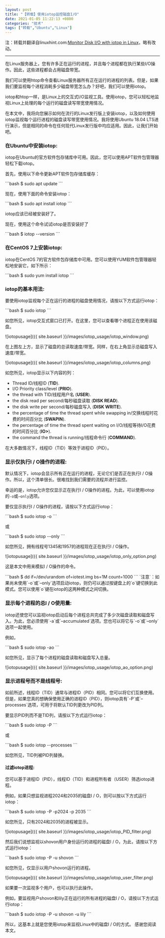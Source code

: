 ```yaml
---
layout: post
title: "【转载】使用iotop监控磁盘I/O"
date: 2021-01-05 11:22:13 +0800
categories: "技术"
tags: ["转载","Ubuntu","Linux"]
---
```

注：转载并翻译自linuxhint.com:[Monitor Disk I/O with iotop in Linux](https://linuxhint.com/monitor_disk_io_iotop_linux/)，略有改动。

---
<p>在Linux服务器上，您有许多正在运行的进程，并且每个进程都在执行某些I/O操作。因此，这些进程都会占用磁盘带宽。</p>
<p>我们可以使用htop命令查看Linux服务器所有正在运行的进程的列表。但是，如果我们要监视每个进程消耗多少磁盘带宽怎么办？好吧，我们可以使用iotop。</p>
<p>iotop和htop一样，是Linux上的交互式I/O监视工具。使用iotop，您可以轻松地监视Linux上处理的每个运行的磁盘读写带宽使用情况。</p>
<p>在本文中，我将向您展示如何在流行的Linux发行版上安装iotop，以及如何使用iotop监视每个运行进程的磁盘读写带宽使用情况。我将使用Ubuntu 18.04 LTS进行演示，但是相同的命令在任何现代Linux发行版中均应适用。因此，让我们开始吧。</p>
<h3>在Ubuntu中安装iotop:</h3>
<p>iotop在Ubuntu的官方软件包存储库中可用。因此，您可以使用APT软件包管理器轻松下载iotop。</p>
<p>首先，使用以下命令更新APT软件包存储库缓存：</p>
```bash
$ sudo apt update
```
<p>现在，使用下面的命令安装iotop：</p>
```bash
$ sudo apt install iotop
```
<p>iotop应该已经被安装好了。</p>
<p>现在，使用这个命令试试iotop是否安装好了</p>
```bash
$ iotop --version
```
<h3>在CentOS 7上安装iotop:</h3>
<p>iotop在CentOS 7的官方软件包存储库中可用。您可以使用YUM软件包管理器轻松地安装它，如下所示：</p>
```bash
$ sudo yum install iotop
```
<h3>iotop的基本用法:</h3>
<p>要使用iotop监视每个正在运行的进程的磁盘使用情况，请按以下方式运行iotop：</p>
```bash
$ sudo iotop
```
<p>如您所见，iotop交互式窗口已打开。在这里，您可以查看哪个进程正在使用该磁盘。</p>
![iotopusage]({{ site.baseurl }}/images/iotop_usage/iotop_window.png)<br>
<p>在上图左上方，显示了磁盘的总读取速度/带宽。同样，在右上角显示总磁盘写入速度/带宽。</p>
![iotopusage]({{ site.baseurl }}/images/iotop_usage/iotop_columns.png)<br>
<p>如您所见，iotop显示以下内容的列：</p>
<ul>
<li>Thread ID/线程ID (<strong>TID</strong>).</li>
<li>I/O Priority class/level (<strong>PRIO</strong>).</li>
<li>the thread with TID/线程用户名 (<strong>USER</strong>).</li>
<li>the disk read per second/每秒磁盘读取 (<strong>DISK READ</strong>).</li>
<li>the disk write per second/每秒磁盘写入 (<strong>DISK WRITE</strong>).</li>
<li>the percentage of time the thread spent while swapping in/交换线程时花费的时间百分比 (<strong>SWAPIN</strong>).</li>
<li>the percentage of time the thread spent waiting on I/O/线程等待I/O花费的时间百分比 (<strong>IO&gt;</strong>).</li>
<li>the command the thread is running/线程命令行 (<strong>COMMAND</strong>).</li>
</ul>
<p>在大多数情况下，线程ID（TID）等效于进程ID（PID）。</p>
<h3>显示仅执行I / O操作的进程:</h3>
<p>默认情况下，iotop会显示所有正在运行的进程，无论它们是否正在执行I / O操作。所以，这个清单很长。很难找到我们需要的流程并进行监控。</p>

幸运的是，iotop允许您仅显示正在执行I / O操作的进程。为此，可以使用iotop的`-o`或`–only`选项。

<p>要仅显示执行I / O操作的进程，请按以下方式运行iotop：</p>
```bash
$ sudo iotop -o
```
<p>或</p>
```bash
$ sudo iotop --only
```
<p>如您所见，拥有线程号1345和1957的进程现在正在执行I / O操作。</p>
![iotopusage]({{ site.baseurl }}/images/iotop_usage/iotop_only_option.png)<br>
<p>这是本文中用来模拟I / O操作的命令。</p>
```bash
$ dd if=/dev/urandom of=iotest.img bs=1M count=1000
```
`注意`：如果尚未使用`-o`或`–only`选项启动iotop，则仍可以通过按键盘上的`o`键切换到此模式。您可以使用`o`键在iotop的这两种模式之间切换。

<h3>显示每个进程的总I / O使用量:</h3>
iotop还使您可以监视iotop启动后每个进程总共完成了多少次磁盘读取和磁盘写入。为此，您必须使用`-a`或`–accumulated`选项。您也可以将它与`-o`或`–only`选项一起使用。

<p>例如，</p>
```bash
$ sudo iotop -ao
```
<p>如您所见，显示了每个进程的磁盘读取和磁盘写入总量。</p>
![iotopusage]({{ site.baseurl }}/images/iotop_usage/iotop_ao_option.png)<br>
<h3>显示进程号而不是线程号:</h3>
如前所述，线程ID（TID）通常与进程ID（PID）相同。您可以将它们互换使用。但是，如果您真的想确保使用正确的进程ID（PID），则iotop具有`-P`或`–processes`选项，可用于将默认TID列更改为PID列。

<p>要显示PID列而不是TID列，请按以下方式运行iotop：</p>
```bash
$ sudo iotop -P
```
<p>或</p>
```bash
$ sudo iotop --processes
```
<p>如您所见，TID列被PID列替换。</p>
<h4>过滤iotop进程:</h4>
<p>您可以基于进程ID（PID），线程ID（TID）和进程所有者（USER）筛选iotop进程。</p>
<p>例如，如果只想监视进程2024和2035的磁盘I / O，则可以按以下方式运行iotop：</p>
```bash
$ sudo iotop -P -p2024 -p 2035
```
<p>如您所见，只有2024和2035的进程被显示。</p>
![iotopusage]({{ site.baseurl }}/images/iotop_usage/iotop_PID_filter.png)<br>
<p>然后我们说想监视以shovon用户身份运行的进程的磁盘I / O，为此，请按以下方式运行iotop：</p>
```bash
$ sudo iotop -P -u shovon
```
<p>如您所见，仅显示以用户shovon运行的进程。</p>
![iotopusage]({{ site.baseurl }}/images/iotop_usage/iotop_user_filter.png)<br>
<p>如果要一次监视多个用户，也可以执行此操作。</p>
<p>例如，要监视用户shovon和lily正在运行的所有进程的磁盘I / O，请按以下方式运行iotop：</p>
```bash
$ sudo iotop -P -u shovon -u lily
```
<p>所以，这基本上就是您使用iotop来监视Linux中的磁盘I / O的方式。 感谢您阅读本文。</p>
